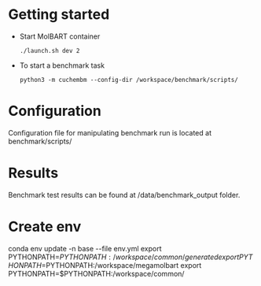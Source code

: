 # Getting started
- Start MolBART container
  ```
  ./launch.sh dev 2
  ```

- To start a benchmark task
  ```
  python3 -m cuchembm --config-dir /workspace/benchmark/scripts/
  ```

# Configuration
Configuration file for manipulating benchmark run is located at benchmark/scripts/


# Results
Benchmark test results can be found at /data/benchmark_output folder.


# Create env
conda env update -n base --file env.yml
export PYTHONPATH=$PYTHONPATH:/workspace/common/generated
export PYTHONPATH=$PYTHONPATH:/workspace/megamolbart
export PYTHONPATH=$PYTHONPATH:/workspace/common/
